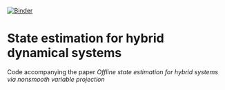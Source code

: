 [![Binder](https://mybinder.org/badge_logo.svg)](https://mybinder.org/v2/gh/jizezhang/hds-state-estimation/automatica)

# State estimation for hybrid dynamical systems

Code accompanying the paper *Offline state estimation for hybrid systems via nonsmooth variable projection*

